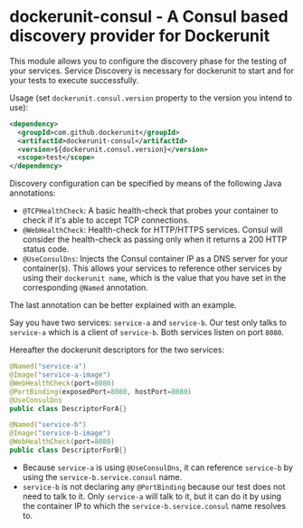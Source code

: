 dockerunit-consul - A Consul based discovery provider for Dockerunit
===========================================================================

This module allows you to configure the discovery phase for the testing of your services.
Service Discovery is necessary for dockerunit to start and for your tests to execute successfully. 

Usage (set `dockerunit.consul.version` property to the version you intend to use):
```xml
<dependency>
  <groupId>com.github.dockerunit</groupId>
  <artifactId>dockerunit-consul</artifactId>
  <version>${dockerunit.consul.version}</version>
  <scope>test</scope>
</dependency>
```


Discovery configuration can be specified by means of the following Java annotations:

- `@TCPHealthCheck`: A basic health-check that probes your container to check if it's 
able to accept TCP connections.
- `@WebHealthCheck`: Health-check for HTTP/HTTPS services. Consul will consider the health-check as passing only 
when it returns a 200 HTTP status code.
- `@UseConsulDns`: Injects the Consul container IP as a DNS server for your container(s). This allows 
your services to reference other services by using their `dockerunit name`, which is the value 
that you have set in the corresponding `@Named` annotation.

The last annotation can be better explained with an example.

Say you have two services: `service-a` and `service-b`.
Our test only talks to `service-a` which is a client of `service-b`.
Both services listen on port `8080`.
 
Hereafter the dockerunit descriptors for the two services:

```java
@Named("service-a")
@Image("service-a-image")
@WebHealthCheck(port=8080)
@PortBinding(exposedPort=8080, hostPort=8080)
@UseConsulDns
public class DescriptorForA{}

@Named("service-b")
@Image("service-b-image")
@WebHealthCheck(port=8080)
public class DescriptorForB{}
```
- Because `service-a` is using `@UseConsulDns`, it can reference `service-b` 
by using the `service-b.service.consul` name.
- `service-b` is not declaring any `@PortBinding` because our test does not need to talk to it.
Only `service-a` will talk to it, but it can do it by using the container IP to which 
the `service-b.service.consul` name resolves to.  
